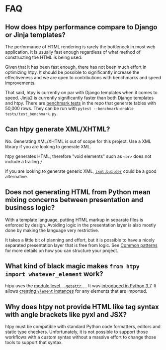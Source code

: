 # FAQ

## How does htpy performance compare to Django or Jinja templates?

The performance of HTML rendering is rarely the bottleneck in most web application. It is usually fast enough regardless of what method of constructing the HTML is being used.

Given that it has been fast enough, there has not been much effort in optimizing htpy. It should be possible to significantly increase the effectiveness and we are open to contributions with benchmarks and speed improvements.

That said, htpy is currently on par with Django templates when it comes to speed. Jinja2 is currently significantly faster than both Django templates and htpy. There are [benchmark tests](https://github.com/pelme/htpy/blob/main/tests/test_benchmark.py) in the repo that generate tables with 50,000 rows. They can be run with `pytest --benchmark-enable tests/test_benchmark.py`.

## Can htpy generate XML/XHTML?

No. Generating XML/XHTML is out of scope for this project. Use a XML library if
you are looking to generate XML.

htpy generates HTML, therefore "void elements" such as `<br>` does not include a trailing `/`.

If you are looking to generate generic XML, [`lxml.builder`](https://lxml.de/apidoc/lxml.builder.html) could be a good alternative.

## Does not generating HTML from Python mean mixing concerns between presentation and business logic?

With a template language, putting HTML markup in separate files is enforced by
design. Avoiding logic in the presentation layer is also mostly done by making
the language very restrictive.

It takes a little bit of planning and effort, but it is possible to have a
nicely separated presentation layer that is free from logic. See [Common
patterns](common-patterns.md) for more details on how you can structure your
project.

## What kind of black magic makes `from htpy import whatever_element` work?

htpy uses the [module level `__getattr__`](https://docs.python.org/3/reference/datamodel.html#customizing-module-attribute-access). It was [introduced in Python 3.7](https://docs.python.org/3/whatsnew/3.7.html#pep-562-customization-of-access-to-module-attributes). It allows [creating `Element` instances](https://github.com/pelme/htpy/blob/855a2a6648ce955be9730fe030a97930df42930a/htpy/__init__.py#L146-L147) for any elements that are imported.

## Why does htpy not provide HTML like tag syntax with angle brackets like pyxl and JSX?

htpy must be compatible with standard Python code formatters, editors and static
type checkers. Unfortunately, it is not possible to support those workflows with a custom
syntax without a massive effort to change those tools to support that syntax.

